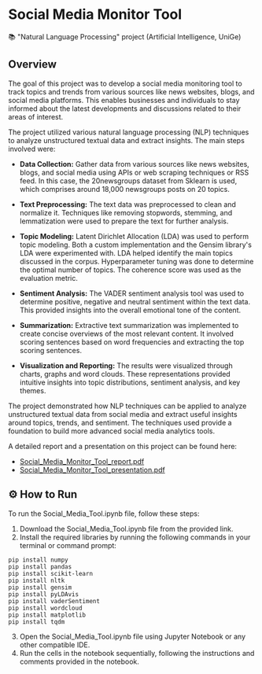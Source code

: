 # Social Media Monitor Tool
📚 "Natural Language Processing" project (Artificial Intelligence, UniGe)

## Overview

The goal of this project was to develop a social media monitoring tool to track topics and trends from various sources like news websites, blogs, and social media platforms. This enables businesses and individuals to stay informed about the latest developments and discussions related to their areas of interest. 

The project utilized various natural language processing (NLP) techniques to analyze unstructured textual data and extract insights. The main steps involved were:

- **Data Collection:** Gather data from various sources like news websites, blogs, and social media using APIs or web scraping techniques or RSS feed. In this case, the 20newsgroups dataset from Sklearn is used, which comprises around 18,000 newsgroups posts on 20 topics.

- **Text Preprocessing:** The text data was preprocessed to clean and normalize it. Techniques like removing stopwords, stemming, and lemmatization were used to prepare the text for further analysis. 

- **Topic Modeling:** Latent Dirichlet Allocation (LDA) was used to perform topic modeling. Both a custom implementation and the Gensim library's LDA were experimented with. LDA helped identify the main topics discussed in the corpus. Hyperparameter tuning was done to determine the optimal number of topics. The coherence score was used as the evaluation metric.

- **Sentiment Analysis:** The VADER sentiment analysis tool was used to determine positive, negative and neutral sentiment within the text data. This provided insights into the overall emotional tone of the content.

- **Summarization:** Extractive text summarization was implemented to create concise overviews of the most relevant content. It involved scoring sentences based on word frequencies and extracting the top scoring sentences.

- **Visualization and Reporting:** The results were visualized through charts, graphs and word clouds. These representations provided intuitive insights into topic distributions, sentiment analysis, and key themes. 


The project demonstrated how NLP techniques can be applied to analyze unstructured textual data from social media and extract useful insights around topics, trends, and sentiment. The techniques used provide a foundation to build more advanced social media analytics tools. 

A detailed report and a presentation on this project can be found here:
- [Social_Media_Monitor_Tool_report.pdf](https://github.com/roberto98/Social-Media-Monitor/files/12685046/Social_Media_Monitor_Tool_report.pdf)
- [Social_Media_Monitor_Tool_presentation.pdf](https://github.com/roberto98/Social-Media-Monitor/files/12685045/Social_Media_Monitor_Tool_presentation.pdf)



## ⚙ How to Run
To run the Social_Media_Tool.ipynb file, follow these steps:

1. Download the Social_Media_Tool.ipynb file from the provided link.
2. Install the required libraries by running the following commands in your terminal or command prompt:
  ```
  pip install numpy
  pip install pandas
  pip install scikit-learn
  pip install nltk
  pip install gensim
  pip install pyLDAvis
  pip install vaderSentiment
  pip install wordcloud
  pip install matplotlib
  pip install tqdm
  ```
3. Open the Social_Media_Tool.ipynb file using Jupyter Notebook or any other compatible IDE.
4. Run the cells in the notebook sequentially, following the instructions and comments provided in the notebook.
